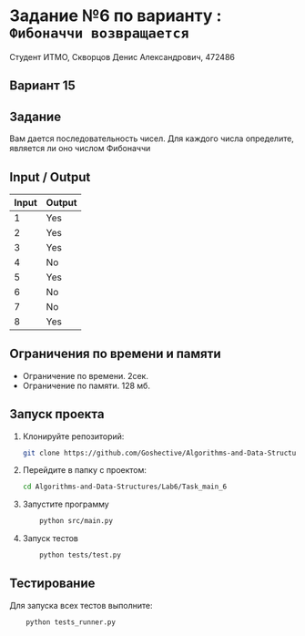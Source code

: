 # Задание №6 по варианту : `Фибоначчи возвращается`
Студент ИТМО,  Скворцов Денис Александрович, 472486

## Вариант 15

## Задание 
Вам дается последовательность чисел. Для каждого числа определите, является ли оно числом Фибоначчи

## Input / Output 

| Input    | Output |
|----------|----------|
| 1   |Yes|
| 2   |Yes|
| 3    |Yes|
| 4    |No|
| 5    |Yes|
| 6    |No|
| 7    |No|
| 8    |Yes|


## Ограничения по времени и памяти

- Ограничение по времени. 2сек.
- Ограничение по памяти. 128 мб.


## Запуск проекта
1. Клонируйте репозиторий:
   ```bash
   git clone https://github.com/Goshective/Algorithms-and-Data-Structures
   ```
2. Перейдите в папку с проектом:
   ```bash
   cd Algorithms-and-Data-Structures/Lab6/Task_main_6
   ```

3. Запустите программу
    ```bash
        python src/main.py
    ```

4. Запуск тестов
    ```bash
        python tests/test.py
    ```

## Тестирование
Для запуска всех тестов выполните:
```bash
    python tests_runner.py
```